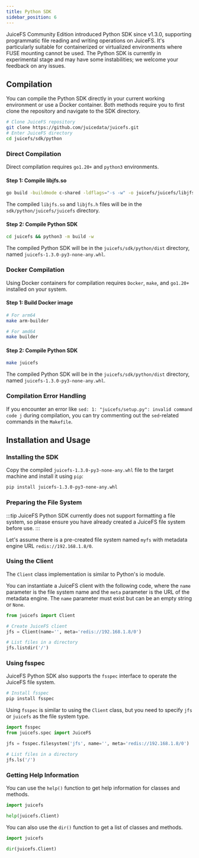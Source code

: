 ```yaml
---
title: Python SDK
sidebar_position: 6
---
```


JuiceFS Community Edition introduced Python SDK since v1.3.0, supporting programmatic file reading and writing operations on JuiceFS. It's particularly suitable for containerized or virtualized environments where FUSE mounting cannot be used. The Python SDK is currently in experimental stage and may have some instabilities; we welcome your feedback on any issues.

## Compilation

You can compile the Python SDK directly in your current working environment or use a Docker container. Both methods require you to first clone the repository and navigate to the SDK directory.

```bash
# Clone JuiceFS repository
git clone https://github.com/juicedata/juicefs.git
# Enter JuiceFS directory
cd juicefs/sdk/python
```

### Direct Compilation

Direct compilation requires `go1.20+` and `python3` environments.

#### Step 1: Compile libjfs.so

```bash
go build -buildmode c-shared -ldflags="-s -w" -o juicefs/juicefs/libjfs.so ../java/libjfs
```

The compiled `libjfs.so` and `libjfs.h` files will be in the `sdk/python/juicefs/juicefs` directory.

#### Step 2: Compile Python SDK

```bash
cd juicefs && python3 -m build -w
```

The compiled Python SDK will be in the `juicefs/sdk/python/dist` directory, named `juicefs-1.3.0-py3-none-any.whl`.

### Docker Compilation

Using Docker containers for compilation requires `Docker`, `make`, and `go1.20+` installed on your system.

#### Step 1: Build Docker image

```bash
# For arm64
make arm-builder

# For amd64
make builder
```

#### Step 2: Compile Python SDK

```bash
make juicefs
```

The compiled Python SDK will be in the `juicefs/sdk/python/dist` directory, named `juicefs-1.3.0-py3-none-any.whl`.

### Compilation Error Handling

If you encounter an error like `sed: 1: "juicefs/setup.py": invalid command code j` during compilation, you can try commenting out the `sed`-related commands in the `Makefile`.

## Installation and Usage

### Installing the SDK

Copy the compiled `juicefs-1.3.0-py3-none-any.whl` file to the target machine and install it using `pip`:

```bash
pip install juicefs-1.3.0-py3-none-any.whl
```

### Preparing the File System

:::tip
JuiceFS Python SDK currently does not support formatting a file system, so please ensure you have already created a JuiceFS file system before use.
:::

Let's assume there is a pre-created file system named `myfs` with metadata engine URL `redis://192.168.1.8/0`.

### Using the Client

The `Client` class implementation is similar to Python's io module.

You can instantiate a JuiceFS client with the following code, where the `name` parameter is the file system name and the `meta` parameter is the URL of the metadata engine. The `name` parameter must exist but can be an empty string or `None`.

```python
from juicefs import Client

# Create JuiceFS client
jfs = Client(name='', meta='redis://192.168.1.8/0')

# List files in a directory
jfs.listdir('/')
```

### Using fsspec

JuiceFS Python SDK also supports the `fsspec` interface to operate the JuiceFS file system.

```bash
# Install fsspec
pip install fsspec
```

Using `fsspec` is similar to using the `Client` class, but you need to specify `jfs` or `juicefs` as the file system type.

```python
import fsspec
from juicefs.spec import JuiceFS

jfs = fsspec.filesystem('jfs', name='', meta='redis://192.168.1.8/0')

# List files in a directory
jfs.ls('/')
```

### Getting Help Information

You can use the `help()` function to get help information for classes and methods.

```python
import juicefs

help(juicefs.Client)
```

You can also use the `dir()` function to get a list of classes and methods.

```python
import juicefs

dir(juicefs.Client)
```
